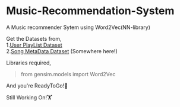 # Music-Recommendation-System
A Music recommender Sytem using Word2Vec(NN-library)

Get the Datasets from,<br>
1.[User PlayList Dataset](https://www.kaggle.com/c/msdchallenge)<br>
2.[Song MetaData Dataset](https://labrosa.ee.columbia.edu/millionsong/pages/getting-dataset) (Somewhere here!)

Libraries required,
> from gensim.models import Word2Vec

And you're ReadyToGo!🥳

Still Working On!🏋
